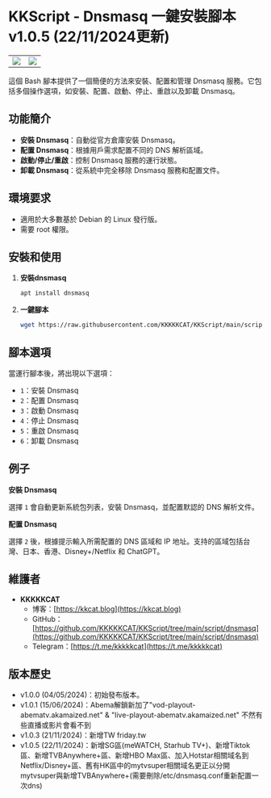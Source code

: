 # KKScript - Dnsmasq 一鍵安裝腳本v1.0.5 (22/11/2024更新)

|||
| -------- | ---------- |
|![](https://raw.githubusercontent.com/KKKKKCAT/KKScript/main/script/dnsmasq/dnsmasq.png)|![](https://raw.githubusercontent.com/KKKKKCAT/KKScript/main/script/dnsmasq/kkcatttt.jpg)|

這個 Bash 腳本提供了一個簡便的方法來安裝、配置和管理 Dnsmasq 服務。它包括多個操作選項，如安裝、配置、啟動、停止、重啟以及卸載 Dnsmasq。

## 功能簡介

- **安裝 Dnsmasq**：自動從官方倉庫安裝 Dnsmasq。
- **配置 Dnsmasq**：根據用戶需求配置不同的 DNS 解析區域。
- **啟動/停止/重啟**：控制 Dnsmasq 服務的運行狀態。
- **卸載 Dnsmasq**：從系統中完全移除 Dnsmasq 服務和配置文件。

## 環境要求

- 適用於大多數基於 Debian 的 Linux 發行版。
- 需要 root 權限。

## 安裝和使用

1. **安裝dnsmasq**
   ```bash
   apt install dnsmasq

3. **一鍵腳本**
   ```bash
   wget https://raw.githubusercontent.com/KKKKKCAT/KKScript/main/script/dnsmasq/dns.sh && bash dns.sh


## 腳本選項

當運行腳本後，將出現以下選項：

- `1`：安裝 Dnsmasq
- `2`：配置 Dnsmasq
- `3`：啟動 Dnsmasq
- `4`：停止 Dnsmasq
- `5`：重啟 Dnsmasq
- `6`：卸載 Dnsmasq

## 例子

**安裝 Dnsmasq**

選擇 `1` 會自動更新系統包列表，安裝 Dnsmasq，並配置默認的 DNS 解析文件。

**配置 Dnsmasq**

選擇 `2` 後，根據提示輸入所需配置的 DNS 區域和 IP 地址。支持的區域包括台灣、日本、香港、Disney+/Netflix 和 ChatGPT。

## 維護者

- **KKKKKCAT**
  - 博客：[https://kkcat.blog](https://kkcat.blog)
  - GitHub：[https://github.com/KKKKKCAT/KKScript/tree/main/script/dnsmasq](https://github.com/KKKKKCAT/KKScript/tree/main/script/dnsmasq)
  - Telegram：[https://t.me/kkkkkcat](https://t.me/kkkkkcat)

## 版本歷史

- v1.0.0 (04/05/2024)：初始發布版本。
- v1.0.1 (15/06/2024)：Abema解鎖新加了"vod-playout-abematv.akamaized.net" & "live-playout-abematv.akamaized.net" 不然有些直播或影片會看不到
- v1.0.3 (21/11/2024)：新增TW friday.tw
- v1.0.5 (22/11/2024)：新增SG區(meWATCH, Starhub TV+)、新增Tiktok區、新增TVBAnywhere+區、新增HBO Max區、加入Hotstar相關域名到Netflix/Disney+區、舊有HK區中的mytvsuper相關域名更正以分開mytvsuper與新增TVBAnywhere+(需要刪除/etc/dnsmasq.conf重新配置一次dns)
